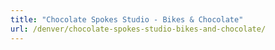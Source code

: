 ```yaml
---
title: "Chocolate Spokes Studio - Bikes & Chocolate"
url: /denver/chocolate-spokes-studio-bikes-and-chocolate/
---
```

